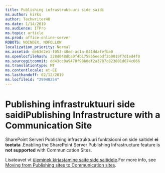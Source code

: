 ```yaml
---
title: Publishing infrastruktuuri side saidi
ms.author: kirks
author: Techwriter40
ms.date: 1/14/2019
ms.audience: ITPro
ms.topic: article
ms.prod: office-online-server
ROBOTS: NOINDEX, NOFOLLOW
localization_priority: Normal
ms.assetid: de63d2e1-f053-40ed-ac1a-041ddafefba0
ms.openlocfilehash: 228d048dba0f4b175855eebdf2b0019f7d1ed4f0
ms.sourcegitcommit: dd43cc0a9470f98b8ef2a3787c823801d674c666
ms.translationtype: MT
ms.contentlocale: et-EE
ms.lasthandoff: 02/12/2019
ms.locfileid: "29940254"
---
```

# <a name="publishing-infrastructure-with-a-communication-site"></a><span data-ttu-id="1c90d-102">Publishing infrastruktuuri side saidi</span><span class="sxs-lookup"><span data-stu-id="1c90d-102">Publishing Infrastructure with a Communication Site</span></span>


<span data-ttu-id="1c90d-103">SharePoint Serveri Publishing infrastruktuuri funktsiooni on side saitidel **ei toetata** .</span><span class="sxs-lookup"><span data-stu-id="1c90d-103">Enabling the SharePoint Server Publishing Infrastructure feature is **not supported** with Communication Sites.</span></span> 
  
<span data-ttu-id="1c90d-104">Lisateavet vt [üleminek kirjastamine saite side saitidele](https://docs.microsoft.com/sharepoint/publishing-sites-classic-to-modern-experience).</span><span class="sxs-lookup"><span data-stu-id="1c90d-104">For more info, see [Moving from Publishing sites to Communication sites](https://docs.microsoft.com/sharepoint/publishing-sites-classic-to-modern-experience).</span></span> 
  

